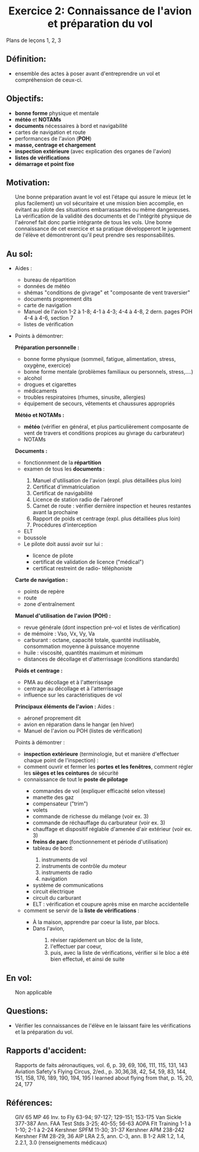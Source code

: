 <H1 ALIGN=CENTER>Exercice 2: Connaissance de l'avion et préparation du vol</H1>

Plans de leçons 1, 2, 3
<H2>
Définition:</H2>

<UL>
<LI>ensemble des actes à poser avant d'entreprendre un vol et compréhension
de ceux-ci. </LI>
</UL>

<H2>Objectifs:</H2>

<UL>
<LI><B>bonne forme</B> physique et mentale </LI>

<LI><B>météo </B>et <B>NOTAMs </B></LI>

<LI><B>documents </B>nécessaires à bord et navigabilité
</LI>

<LI>cartes de navigation et route </LI>

<LI>performances de l'avion (<B>POH</B>) </LI>

<LI><B>masse, centrage et chargement </B></LI>

<LI><B>inspection extérieure </B>(avec explication des organes de
l'avion) </LI>

<LI><B>listes de vérifications</B> </LI>

<LI><B>démarrage et point fixe </B></LI>
</UL>

<H2>Motivation:</H2>

<UL>
Une bonne préparation avant le vol est l'étape qui assure
le mieux (et le plus facilement) un vol sécuritaire et une mission
bien accomplie, en évitant au pilote des situations embarrassantes
ou même dangereuses. La vérification de la validité
des documents et de l'intégrité physique de l'aéronef
fait donc partie intégrante de tous les vols. Une bonne connaissance
de cet exercice et sa pratique développeront le jugement de l'élève
et démontreront qu'il peut prendre ses responsabilités. </P>
</UL>

<H2>Au sol: </H2>

<UL>
<LI>Aides : </LI>
</UL>

<UL>
<UL>
<LI>bureau de répartition </LI>

<LI>données de météo </LI>

<LI>shémas "conditions de givrage" et "composante
de vent traversier" </LI>

<LI>documents proprement dits </LI>

<LI>carte de navigation </LI>

<LI>Manuel de l'avion 1-2 à 1-8; 4-1 à 4-3; 4-4 à
4-8, 2 dern. pages POH 4-4 à 4-6, section 7 </LI>

<LI>listes de vérification </LI>
</UL>
</UL>

<UL>
<LI>Points à démontrer: 
</LI>

<B>Préparation personnelle :</B> </P>

<UL>
<LI>bonne forme physique (sommeil, fatigue, alimentation, stress, oxygène,
exercice) </LI>

<LI>bonne forme mentale (problèmes familiaux ou personnels, stress,....)
</LI>

<LI>alcohol </LI>

<LI>drogues et cigarettes </LI>

<LI>médicaments </LI>

<LI>troubles respiratoires (rhumes, sinusite, allergies) </LI>

<LI>équipement de secours, vêtements et chaussures appropriés
</LI>
</UL>

<B>Météo et NOTAMs :</B> </P>

<UL>
<LI><B>météo </B>(vérifier en général,
et plus particulièrement composante de vent de travers et conditions
propices au givrage du carburateur) </LI>

<LI>NOTAMs </LI>
</UL>

<B>Documents :</B> </P>

<UL>
<LI>fonctionnment de la <B>répartition </B></LI>

<LI>examen de tous les <B>documents </B>: </LI>

<OL>
<LI> Manuel d'utilisation de l'avion (expl. plus détaillées
plus loin) </LI>

<LI> Certificat d'immatriculation </LI>

<LI> Certificat de navigabilité </LI>

<LI> Licence de station radio de l'aéronef </LI>

<LI> Carnet de route : vérifier dernière inspection et
heures restantes avant la prochaine </LI>

<LI> Rapport de poids et centrage (expl. plus détaillées
plus loin) </LI>

<LI> Procédures d'interception </LI>
</OL>

<LI>ELT </LI>

<LI>boussole</LI>

<LI>Le pilote doit aussi avoir sur lui : </LI>

<UL>
<LI>licence de pilote </LI>
<LI>certificat de validation de licence ("médical") </LI>
<LI>certificat restreint de radio- téléphoniste </LI>
</UL>
</UL>

<B>Carte de navigation :</B> </P>

<UL>
<LI>points de repère </LI>
<LI>route </LI>
<LI>zone d'entraînement </LI>
</UL>

<B>Manuel d'utilisation de l'avion (POH) :</B> </P>

<UL>
<LI>revue générale (dont inspection pré-vol et listes
de vérification) </LI>
<LI>de mémoire : Vso, Vx, Vy, Va </LI>
<LI>carburant : octane, capacité totale, quantité inutilisable,
consommation moyenne à puissance moyenne </LI>
<LI>huile : viscosité, quantités maximum et minimum </LI>
<LI>distances de décollage et d'atterrissage (conditions standards)
</LI>
</UL>

<B>Poids et centrage :</B> </P>

<UL>
<LI>PMA au décollage et à l'atterrissage </LI>
<LI>centrage au décollage et à l'atterrissage </LI>
<LI>influence sur les caractéristiques de vol </LI>
</UL>

<B>Principaux éléments de l'avion :</B> 
Aides : </P>

<UL>
<LI>aéronef proprement dit </LI>
<LI>avion en réparation dans le hangar (en hiver) </LI>
<LI>Manuel de l'avion ou POH (listes de vérification) </LI>
</UL>

Points à démontrer : </P>

<UL>
<LI><B>inspection extérieure</B> (terminologie, but et manière
d'effectuer chaque point de l'inspection) : </LI>
<LI>comment ouvrir et fermer les <B>portes et les fenêtres</B>, comment régler les <B>sièges et les ceintures</B> de sécurité
</LI>
<LI>connaissance de tout le <B>poste de pilotage </B></LI>

<UL>
<LI>commandes de vol (expliquer efficacité selon vitesse) </LI>
<LI>manette des gaz </LI>
<LI>compensateur ("trim") </LI>
<LI>volets </LI>
<LI>commande de richesse du mélange (voir ex. 3) </LI>
<LI>commande de réchauffage du carburateur (voir ex. 3) </LI>
<LI>chauffage et dispositif réglable d'amenée d'air extérieur
(voir ex. 3) </LI>
<LI><B>freins de parc</B> (fonctionnement et période d'utilisation)
</LI>
<LI>tableau de bord: </LI>

<OL>
<LI>instruments de vol </LI>
<LI>instruments de contrôle du moteur </LI>
<LI>instruments de radio</LI>
<LI>navigation </LI>
</OL>

<LI>système de communications </LI>
<LI>circuit électrique </LI>
<LI>circuit du carburant </LI>
<LI>ELT : vérification et coupure après mise en marche accidentelle
</LI>
</UL>
<LI>comment se servir de la <B>liste de vérifications</B> : </LI>

<UL>
<LI>À la maison, apprendre par coeur la liste, par blocs. </LI>
<LI>Dans l'avion, </LI>
<UL>

<OL>
<LI>réviser rapidement un bloc de la liste, </LI>
<LI>l'effectuer par coeur, </LI>
<LI>puis, avec la liste de vérifications, vérifier si le
bloc a été bien effectué, et ainsi de suite </LI>
</OL>
</UL>
</UL>
</UL>
</UL>

<H2>En vol: </H2>

<UL>
Non applicable </P>
</UL>

<H2>Questions: </H2>

<UL>
<LI>Vérifier les connaissances de  l'élève en le laissant
faire les vérifications et la préparation du vol. </LI>
</UL>

<H2>Rapports d'accident:</H2>

<UL>
Rapports de faits aéronautiques, vol. 6, p. 39, 69, 106, 111,
115, 131, 143 
Aviation Safety's Flying Circus, 2/ed., p. 30,36,38, 42, 54, 59, 83, 144,
151, 158, 176, 189, 190, 194, 195 
I learned about flying from that, p. 15, 20, 24, 177 
</P>
</UL>

<H2>Références:</H2>

<UL>
GIV 65 
MP 46 
Inv. to Fly 63-94; 97-127; 129-151; 153-175 
Van Sickle 377-387 
Ann. FAA Test Stds 3-25; 40-55; 56-63 
AOPA Flt Training 1-1 à 1-10; 2-1 à 2-24 
Kershner SPFM 11-30; 31-37 
Kershner APM 238-242 
Kershner FIM 28-29, 36 
AIP LRA 2.5, ann. C-3, ann. B 1-2 
AIR 1.2, 1.4, 2.2.1, 3.0 (renseignements médicaux) 
</P>
</UL>
